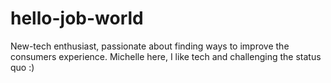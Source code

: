 # hello-job-world
New-tech enthusiast, passionate about finding ways to improve the consumers experience.
Michelle here, I like tech and challenging the status quo :)
